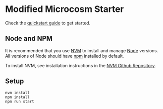 # Modified Microcosm Starter

Check the [quickstart guide](http://code.viget.com/microcosm/guides/quickstart.html) to get started.

## Node and NPM

It is recommended that you use [NVM](https://github.com/creationix/nvm) to install and manage [Node](http://nodejs.org/) versions. All versions of Node should have [npm](https://www.npmjs.com/) installed by default.

To install NVM, see installation instructions in the [NVM Github Repository](https://github.com/creationix/nvm).


## Setup

```
nvm install
npm install
npm run start
```
